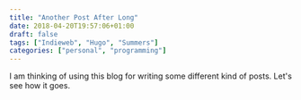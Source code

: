 ```yaml
---
title: "Another Post After Long"
date: 2018-04-20T19:57:06+01:00
draft: false
tags: ["Indieweb", "Hugo", "Summers"]
categories: ["personal", "programming"]
---
```

I am thinking of using this blog for writing some different kind of posts. Let's see how it goes.
